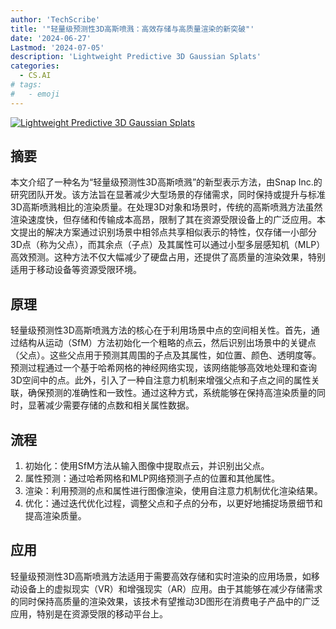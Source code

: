 ```yaml
---
author: 'TechScribe'
title: '"轻量级预测性3D高斯喷溅：高效存储与高质量渲染的新突破"'
date: '2024-06-27'
Lastmod: '2024-07-05'
description: 'Lightweight Predictive 3D Gaussian Splats'
categories:
  - CS.AI
# tags:
#   - emoji
---
```


[![Lightweight Predictive 3D Gaussian Splats](https://arxiv-research-1301205113.cos.ap-guangzhou.myqcloud.com/images/2406.19434v1.pdf_0.jpg)](https://arxiv.org/abs/2406.19434v1)

## 摘要

本文介绍了一种名为“轻量级预测性3D高斯喷溅”的新型表示方法，由Snap Inc.的研究团队开发。该方法旨在显著减少大型场景的存储需求，同时保持或提升与标准3D高斯喷溅相比的渲染质量。在处理3D对象和场景时，传统的高斯喷溅方法虽然渲染速度快，但存储和传输成本高昂，限制了其在资源受限设备上的广泛应用。本文提出的解决方案通过识别场景中相邻点共享相似表示的特性，仅存储一小部分3D点（称为父点），而其余点（子点）及其属性可以通过小型多层感知机（MLP）高效预测。这种方法不仅大幅减少了硬盘占用，还提供了高质量的渲染效果，特别适用于移动设备等资源受限环境。<!--more-->

## 原理

轻量级预测性3D高斯喷溅方法的核心在于利用场景中点的空间相关性。首先，通过结构从运动（SfM）方法初始化一个粗略的点云，然后识别出场景中的关键点（父点）。这些父点用于预测其周围的子点及其属性，如位置、颜色、透明度等。预测过程通过一个基于哈希网格的神经网络实现，该网络能够高效地处理和查询3D空间中的点。此外，引入了一种自注意力机制来增强父点和子点之间的属性关联，确保预测的准确性和一致性。通过这种方式，系统能够在保持高渲染质量的同时，显著减少需要存储的点数和相关属性数据。

## 流程

1. 初始化：使用SfM方法从输入图像中提取点云，并识别出父点。
2. 属性预测：通过哈希网格和MLP网络预测子点的位置和其他属性。
3. 渲染：利用预测的点和属性进行图像渲染，使用自注意力机制优化渲染结果。
4. 优化：通过迭代优化过程，调整父点和子点的分布，以更好地捕捉场景细节和提高渲染质量。

## 应用

轻量级预测性3D高斯喷溅方法适用于需要高效存储和实时渲染的应用场景，如移动设备上的虚拟现实（VR）和增强现实（AR）应用。由于其能够在减少存储需求的同时保持高质量的渲染效果，该技术有望推动3D图形在消费电子产品中的广泛应用，特别是在资源受限的移动平台上。